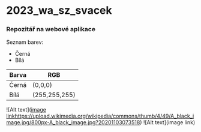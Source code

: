 # 2023_wa_sz_svacek
### Repozitář na webové aplikace
Seznam barev:
- Černá
- Bílá

| Barva    | RGB |
| -------- | ------- |
| Černá  | (0,0,0)   |
| Bílá | (255,255,255)   |

![Alt text]([image link](https://upload.wikimedia.org/wikipedia/commons/thumb/4/49/A_black_image.jpg/800px-A_black_image.jpg?20201103073518)https://upload.wikimedia.org/wikipedia/commons/thumb/4/49/A_black_image.jpg/800px-A_black_image.jpg?20201103073518)
![Alt text](image link)

